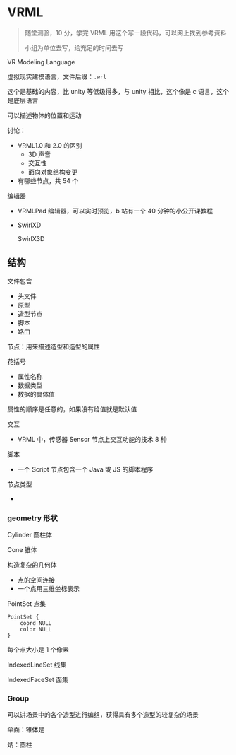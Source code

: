 # VRML

> 随堂测验，10 分，学完 VRML 用这个写一段代码，可以网上找到参考资料
>
> 小组为单位去写，给充足的时间去写

VR Modeling Language

虚拟现实建模语言，文件后缀：`.wrl`

这个是基础的内容，比 unity 等低级得多，与 unity 相比，这个像是 c 语言，这个是底层语言

可以描述物体的位置和运动

讨论：

- VRML1.0 和 2.0 的区别
  - 3D 声音
  - 交互性
  - 面向对象结构变更
- 有哪些节点，共 54 个

编辑器

- VRMLPad 编辑器，可以实时预览，b 站有一个 40 分钟的小公开课教程

- SwirlXD

  SwirlX3D

## 结构

文件包含

- 头文件
- 原型
- 造型节点
- 脚本
- 路由

节点：用来描述造型和造型的属性

花括号

- 属性名称
- 数据类型
- 数据的具体值

属性的顺序是任意的，如果没有给值就是默认值

交互

- VRML 中，传感器 Sensor 节点上交互功能的技术 8 种

脚本

- 一个 Script 节点包含一个 Java 或 JS 的脚本程序

节点类型

-

### geometry 形状

Cylinder 圆柱体

Cone 锥体

构造复杂的几何体

- 点的空间连接
- 一个点用三维坐标表示

PointSet 点集

```wrl
PointSet {
	coord NULL
	color NULL
}
```

每个点大小是 1 个像素

IndexedLineSet 线集

IndexedFaceSet 面集

### Group

可以讲场景中的各个造型进行编组，获得具有多个造型的较复杂的场景

伞面：锥体是

炳：圆柱
